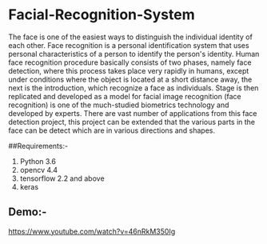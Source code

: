 # Facial-Recognition-System
The face is one of the easiest ways to distinguish the individual identity of each other. Face recognition is a personal identification system that uses personal characteristics of a person to identify the person's identity. Human face recognition procedure basically consists of two phases, namely face detection, where this process takes place very rapidly in humans, except under conditions where the object is located at a short distance away, the next is the introduction, which recognize a face as individuals. Stage is then replicated and developed as a model for facial image recognition (face recognition) is one of the much-studied biometrics technology and developed by experts. There are vast number of applications from this face detection project, this project can be extended that the various parts in the face can be detect which are in various directions and shapes.

##Requirements:-
1. Python 3.6
2. opencv 4.4
3. tensorflow 2.2 and above
4. keras

## Demo:-
https://www.youtube.com/watch?v=46nRkM350Ig
